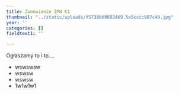 ```yaml
---
title: Zamówienie IMW K1
thumbnail: "../static/uploads/f5739b60883469.5a5cccc987c40.jpg"
year: ''
categories: []
fieldtext1: ''

---
```

Ogłaszamy to i to....

* wswswsw
* wswsw
* wswsw
* 1w1w1w1